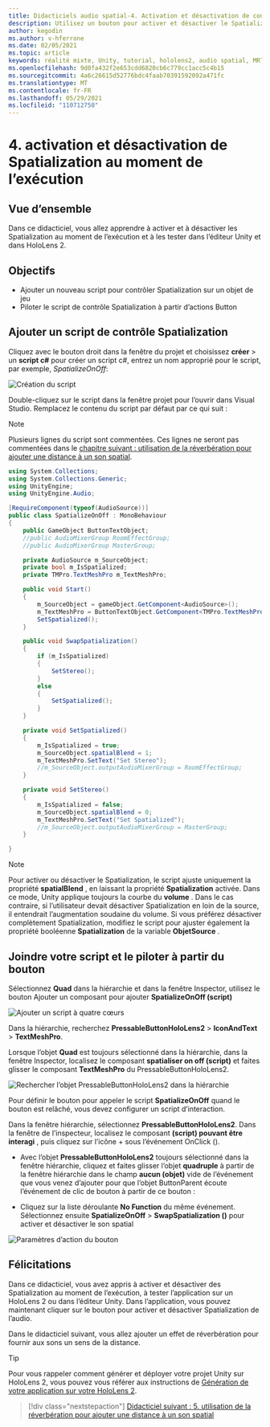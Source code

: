 ```yaml
---
title: Didacticiels audio spatial-4. Activation et désactivation de contenu audio spatial au moment de l’exécution
description: Utilisez un bouton pour activer et désactiver le Spatialization de l’audio au moment de l’exécution.
author: kegodin
ms.author: v-hferrone
ms.date: 02/05/2021
ms.topic: article
keywords: réalité mixte, Unity, tutorial, hololens2, audio spatial, MRTK, boîte à outils de réalité mixte, UWP, Windows 10, HRTF, fonction de transfert liée aux têtes, réverbération, Microsoft Spatializer
ms.openlocfilehash: 9d0fa432f2e653cdd6820cb6c779cc1acc5c4b15
ms.sourcegitcommit: 4a6c26615d52776bdc4faab70391592092a471fc
ms.translationtype: MT
ms.contentlocale: fr-FR
ms.lasthandoff: 05/29/2021
ms.locfileid: "110712750"
---
```

# <a name="4-enabling-and-disabling-spatialization-at-run-time"></a>4. activation et désactivation de Spatialization au moment de l’exécution

## <a name="overview"></a>Vue d’ensemble

Dans ce didacticiel, vous allez apprendre à activer et à désactiver les Spatialization au moment de l’exécution et à les tester dans l’éditeur Unity et dans HoloLens 2.

## <a name="objectives"></a>Objectifs

* Ajouter un nouveau script pour contrôler Spatialization sur un objet de jeu
* Piloter le script de contrôle Spatialization à partir d’actions Button

## <a name="add-spatialization-control-script"></a>Ajouter un script de contrôle Spatialization

 Cliquez avec le bouton droit dans la fenêtre du projet et choisissez **créer**  >  un **script c#** pour créer un script c#, entrez un nom approprié pour le script, par exemple, _SpatializeOnOff_:

![Création du script](images/spatial-audio/spatial-audio-04-section1-step1-1.PNG)

Double-cliquez sur le script dans la fenêtre projet pour l’ouvrir dans Visual Studio. Remplacez le contenu du script par défaut par ce qui suit :

> [!NOTE]
> Plusieurs lignes du script sont commentées. Ces lignes ne seront pas commentées dans le [chapitre suivant : utilisation de la réverbération pour ajouter une distance à un son spatial](unity-spatial-audio-ch5.md).

```c#
using System.Collections;
using System.Collections.Generic;
using UnityEngine;
using UnityEngine.Audio;

[RequireComponent(typeof(AudioSource))]
public class SpatializeOnOff : MonoBehaviour
{
    public GameObject ButtonTextObject;
    //public AudioMixerGroup RoomEffectGroup;
    //public AudioMixerGroup MasterGroup;

    private AudioSource m_SourceObject;
    private bool m_IsSpatialized;
    private TMPro.TextMeshPro m_TextMeshPro;

    public void Start()
    {
        m_SourceObject = gameObject.GetComponent<AudioSource>();
        m_TextMeshPro = ButtonTextObject.GetComponent<TMPro.TextMeshPro>();
        SetSpatialized();
    }

    public void SwapSpatialization()
    {
        if (m_IsSpatialized)
        {
            SetStereo();
        }
        else
        {
            SetSpatialized();
        }
    }

    private void SetSpatialized()
    {
        m_IsSpatialized = true;
        m_SourceObject.spatialBlend = 1;
        m_TextMeshPro.SetText("Set Stereo");
        //m_SourceObject.outputAudioMixerGroup = RoomEffectGroup;
    }

    private void SetStereo()
    {
        m_IsSpatialized = false;
        m_SourceObject.spatialBlend = 0;
        m_TextMeshPro.SetText("Set Spatialized");
        //m_SourceObject.outputAudioMixerGroup = MasterGroup;
    }

}
```

> [!NOTE]
> Pour activer ou désactiver le Spatialization, le script ajuste uniquement la propriété **spatialBlend** , en laissant la propriété **Spatialization** activée. Dans ce mode, Unity applique toujours la courbe du **volume** . Dans le cas contraire, si l’utilisateur devait désactiver Spatialization en loin de la source, il entendrait l’augmentation soudaine du volume.
> Si vous préférez désactiver complètement Spatialization, modifiez le script pour ajuster également la propriété booléenne **Spatialization** de la variable **ObjetSource** .

## <a name="attach-your-script-and-drive-it-from-the-button"></a>Joindre votre script et le piloter à partir du bouton

Sélectionnez **Quad** dans la hiérarchie et dans la fenêtre Inspector, utilisez le bouton Ajouter un composant pour ajouter **SpatializeOnOff (script)**

![Ajouter un script à quatre cœurs](images/spatial-audio/spatial-audio-04-section2-step1-1.PNG)

Dans la hiérarchie, recherchez **PressableButtonHoloLens2**  >  **IconAndText**  >  **TextMeshPro**.

Lorsque l’objet **Quad** est toujours sélectionné dans la hiérarchie, dans la fenêtre Inspector, localisez le composant **spatialiser on off (script)** et faites glisser le composant **TextMeshPro** du PressableButtonHoloLens2.

![Rechercher l’objet PressableButtonHoloLens2 dans la hiérarchie](images/spatial-audio/spatial-audio-04-section2-step1-2.PNG)

Pour définir le bouton pour appeler le script **SpatializeOnOff** quand le bouton est relâché, vous devez configurer un script d’interaction.

Dans la fenêtre hiérarchie, sélectionnez **PressableButtonHoloLens2**. Dans la fenêtre de l’inspecteur, localisez le composant **(script) pouvant être interagi** , puis cliquez sur l’icône + sous l’événement OnClick ().

* Avec l’objet **PressableButtonHoloLens2** toujours sélectionné dans la fenêtre hiérarchie, cliquez et faites glisser l’objet **quadruple** à partir de la fenêtre hiérarchie dans le champ **aucun (objet)** vide de l’événement que vous venez d’ajouter pour que l’objet ButtonParent écoute l’événement de clic de bouton à partir de ce bouton :

* Cliquez sur la liste déroulante **No Function** du même événement. Sélectionnez ensuite **SpatializeOnOff**  >  **SwapSpatialization ()** pour activer et désactiver le son spatial

![Paramètres d’action du bouton](images/spatial-audio/spatial-audio-04-section2-step1-3.PNG)

## <a name="congratulations"></a>Félicitations

Dans ce didacticiel, vous avez appris à activer et désactiver des Spatialization au moment de l’exécution, à tester l’application sur un HoloLens 2 ou dans l’éditeur Unity. Dans l’application, vous pouvez maintenant cliquer sur le bouton pour activer et désactiver Spatialization de l’audio.

Dans le didacticiel suivant, vous allez ajouter un effet de réverbération pour fournir aux sons un sens de la distance.

> [!TIP]
> Pour vous rappeler comment générer et déployer votre projet Unity sur HoloLens 2, vous pouvez vous référer aux instructions de [Génération de votre application sur votre HoloLens 2](mr-learning-base-02.md#building-your-application-to-your-hololens-2).

> [!div class="nextstepaction"]
> [Didacticiel suivant : 5. utilisation de la réverbération pour ajouter une distance à un son spatial](unity-spatial-audio-ch5.md)
